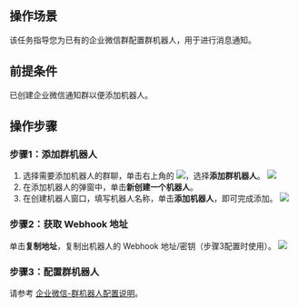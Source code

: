 ## 操作场景

该任务指导您为已有的企业微信群配置群机器人，用于进行消息通知。

## 前提条件

已创建企业微信通知群以便添加机器人。
## 操作步骤

### 步骤1：添加群机器人

1. 选择需要添加机器人的群聊，单击右上角的 <img src="https://qcloudimg.tencent-cloud.cn/raw/06b2a83528d6609092b072eca0353ac7.png" >，选择**添加群机器人**。
![](https://qcloudimg.tencent-cloud.cn/raw/be7362926ac85ce7a8ee0bf0aec1158a.png)
2. 在添加机器人的弹窗中，单击**新创建一个机器人**。 
3. 在创建机器人窗口，填写机器人名称，单击**添加机器人**，即可完成添加。
![](https://qcloudimg.tencent-cloud.cn/raw/14e2d8ed41188308375d15033a5c2789.png)


### 步骤2：获取 Webhook 地址
单击**复制地址**，复制出机器人的 Webhook 地址/密钥（步骤3配置时使用）。
![](https://qcloudimg.tencent-cloud.cn/raw/8bbd53c5b349f3fa3933e57e59ec34c6.png)

### 步骤3：配置群机器人
请参考 [企业微信-群机器人配置说明](https://developer.work.weixin.qq.com/document/path/91770)。
